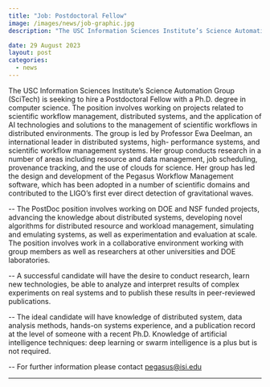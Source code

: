 ```yaml
---
title: "Job: Postdoctoral Fellow" 
image: /images/news/job-graphic.jpg
description: "The USC Information Sciences Institute’s Science Automation Group (SciTech) is seeking to hire a Postdoctoral Fellow with a Ph.D. degree in computer science."

date: 29 August 2023
layout: post
categories:
  - news
---
```


The USC Information Sciences Institute’s Science Automation Group (SciTech) is seeking to hire a 
Postdoctoral Fellow with a Ph.D. degree in computer science. The position involves working on 
projects related to scientific workflow management, distributed systems, and the application of AI 
technologies and solutions to the management of scientific workflows in distributed environments. 
The group is led by Professor Ewa Deelman, an international leader in distributed systems, high-
performance systems, and scientific workflow management systems. Her group conducts research in a 
number of areas including resource and data management, job scheduling, provenance tracking, and the 
use of clouds for science. Her group has led the design and development of the Pegasus Workflow 
Management software, which has been adopted in a number of scientific domains and contributed to the 
LIGO’s first ever direct detection of gravitational waves.  

--
The PostDoc position involves working on DOE and NSF funded projects, advancing the knowledge about distributed systems, developing novel algorithms for distributed resource and workload management, simulating and emulating systems, as well as experimentation and evaluation at scale. The position involves work in a collaborative environment working with group members as well as researchers at other universities and DOE laboratories. 

--
A successful candidate will have the desire to conduct research, learn new technologies, be able to analyze and interpret results of complex experiments on real systems and to publish these results in peer-reviewed publications. 

--
The ideal candidate will have knowledge of distributed system, data analysis methods, hands-on systems experience, and a publication record at the level of someone with a recent Ph.D. Knowledge of artificial intelligence techniques: deep learning or swarm intelligence is a plus but is not required.

--
For further information please contact pegasus@isi.edu
 

---


